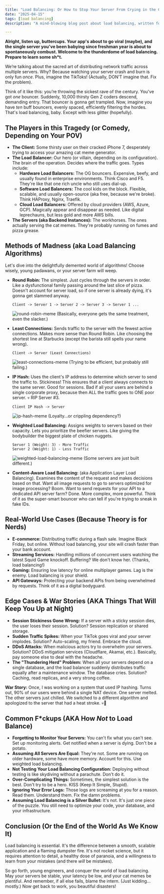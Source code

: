 ```yaml
---
title: "Load Balancing: Or How to Stop Your Server From Crying in the Corner (and Maybe Your Users Too)"
date: "2025-04-15"
tags: [load balancing]
description: "A mind-blowing blog post about load balancing, written for chaotic Gen Z engineers. Because let's be real, your server's about to implode."

---
```


**Alright, listen up, buttercups. Your app's about to go viral (maybe), and the single server you've been babying since freshman year is about to spontaneously combust. Welcome to the thunderdome of load balancing. Prepare to learn some sh*t.**

We’re talking about the sacred art of distributing network traffic across multiple servers. Why? Because watching your server crash and burn is only fun *once*. Plus, imagine the TikToks! (Actually, DON’T imagine that. Fix the problem).

Think of it like this: you’re throwing the sickest rave of the century. You've got *one* bouncer. Suddenly, 10,000 thirsty Gen Z coders descend, demanding entry. That bouncer is gonna get trampled. Now, imagine you have *ten* buff bouncers, evenly spaced, efficiently filtering the hordes. That's load balancing, baby. Except with less glitter (hopefully).

## The Players in this Tragedy (or Comedy, Depending on Your POV)

*   **The Client:** Some thirsty user on their cracked iPhone 7, desperately trying to access your amazing cat meme generator.
*   **The Load Balancer:** Our hero (or villain, depending on its configuration). The brain of the operation. Decides where the traffic goes. Types include:
    *   **Hardware Load Balancers:** The OG bouncers. Expensive, beefy, and usually found in enterprise environments. Think Cisco and F5. They're like that one rich uncle who still uses dial-up.
    *   **Software Load Balancers:** The cool kids on the block. Flexible, scalable, and usually open-source (aka free, because we're broke). Think HAProxy, Nginx, Traefik.
    *   **Cloud Load Balancers:** Offered by cloud providers (AWS, Azure, GCP). Magically appear and disappear as needed. Like digital leprechauns, but less gold and more AWS bills.
*   **The Servers (aka Backend Instances):** The workhorses. The ones actually serving the cat memes. They're probably running on fumes and pizza grease.

## Methods of Madness (aka Load Balancing Algorithms)

Let's dive into the delightfully demented world of algorithms! Choose wisely, young padawans, or your server farm will weep.

*   **Round Robin:** The simplest. Just cycles through the servers in order. Like a dysfunctional family passing around the last slice of pizza. Doesn't account for server load, so if one server is already dying, it's gonna get slammed anyway.

    ```ascii
    Client -> Server 1 -> Server 2 -> Server 3 -> Server 1 ...
    ```
    ![round-robin-meme](https://i.imgflip.com/30b301.jpg)  (Basically, everyone gets the same treatment, even the slacker.)

*   **Least Connections:** Sends traffic to the server with the fewest active connections. Makes more sense than Round Robin. Like choosing the shortest line at Starbucks (except the barista still spells your name wrong).

    ```ascii
    Client -> Server (Least Connections)
    ```
    ![least-connections-meme](https://i.imgflip.com/4p3zwt.jpg) (Trying to be efficient, but probably still failing.)

*   **IP Hash:** Uses the client's IP address to determine which server to send the traffic to. Stickiness! This ensures that a client always connects to the same server. Good for sessions. Bad if all your users are behind a single corporate proxy, because then ALL the traffic goes to ONE poor server. 💀 RIP Server #3.

    ```ascii
    Client IP Hash -> Server
    ```
    ![ip-hash-meme](https://i.imgflip.com/582h8x.jpg) (Loyalty...or crippling dependency?)

*   **Weighted Load Balancing:** Assigns weights to servers based on their capacity. Lets you prioritize the beefier servers. Like giving the bodybuilder the biggest plate of chicken nuggets.

    ```ascii
    Server 1 (Weight: 3) - More Traffic
    Server 2 (Weight: 1) - Less Traffic
    ```
    ![weighted-load-balancing-meme](https://i.imgflip.com/5f3r3b.jpg) (Some servers are just built different.)

*   **Content-Aware Load Balancing:** (aka Application Layer Load Balancing).  Examines the content of the request and makes decisions based on that.  Want all image requests to go to servers optimized for image processing?  Boom.  Want to send requests for your API to a dedicated API server farm?  Done.  More complex, more powerful.  Think of it as the super-smart bouncer who can tell if you're trying to sneak in fake IDs.

## Real-World Use Cases (Because Theory is for Nerds)

*   **E-commerce:** Distributing traffic during a flash sale. Imagine Black Friday, but online. Without load balancing, your site will crash faster than your bank account.
*   **Streaming Services:** Handling millions of concurrent users watching the latest Squid Game knockoff. Buffering? We don't know her. (Thanks, load balancing!)
*   **Gaming:** Ensuring low latency for online multiplayer games. Lag is the enemy. Load balancing is your shield.
*   **API Gateways:** Protecting your backend APIs from being overwhelmed by requests. Think of it as a digital bodyguard.

## Edge Cases & War Stories (AKA Things That Will Keep You Up at Night)

*   **Session Stickiness Gone Wrong:** If a server with a sticky session dies, the user loses their session. Solution? Session replication or shared storage.
*   **Sudden Traffic Spikes:** When your TikTok goes viral and your server implodes. Solution? Auto-scaling, my friend. Embrace the cloud.
*   **DDoS Attacks:** When malicious actors try to overwhelm your servers. Solution? DDoS mitigation services (Cloudflare, Akamai, etc.). Basically, pay someone else to deal with the headache.
*   **The "Thundering Herd" Problem:** When all your servers depend on a single database, and the load balancer suddenly distributes traffic equally after a maintenance window. The database cries. Solution? Caching, read replicas, and a very strong coffee.

**War Story:** Once, I was working on a system that used IP hashing. Turns out, 90% of our users were behind a single NAT device. One server melted. The other servers just chilled. We switched to a different algorithm and apologized to the server that had a heat stroke. 💀🙏

## Common F*ckups (AKA How *Not* to Load Balance)

*   **Forgetting to Monitor Your Servers:** You can't fix what you can't see. Set up monitoring alerts. Get notified when a server is dying. Don't be a potato.
*   **Assuming All Servers Are Equal:** They're not. Some are running on older hardware, some have more memory. Account for this. Use weighted load balancing.
*   **Not Testing Your Load Balancing Configuration:** Deploying without testing is like skydiving without a parachute. Don't do it.
*   **Over-Complicating Things:** Sometimes, the simplest solution is the best. Don't try to be a hero. KISS (Keep It Simple, Stupid).
*   **Ignoring Your Error Logs:** Those logs are screaming at you for a reason. Read them. Understand them. Fix the damn problems.
*   **Assuming Load Balancing is a Silver Bullet:** It's not. It's just one piece of the puzzle. You still need to optimize your code, your database, and your infrastructure.

## Conclusion (Or the End of the World As We Know It)

Load balancing is essential. It's the difference between a smooth, scalable application and a flaming dumpster fire. It's not rocket science, but it requires attention to detail, a healthy dose of paranoia, and a willingness to learn from your mistakes (and there *will* be mistakes).

So go forth, young engineers, and conquer the world of load balancing. May your servers be stable, your latency be low, and your cat memes be plentiful. And remember, if all else fails, blame the intern. (Just kidding... mostly.) Now get back to work, you beautiful disasters!
